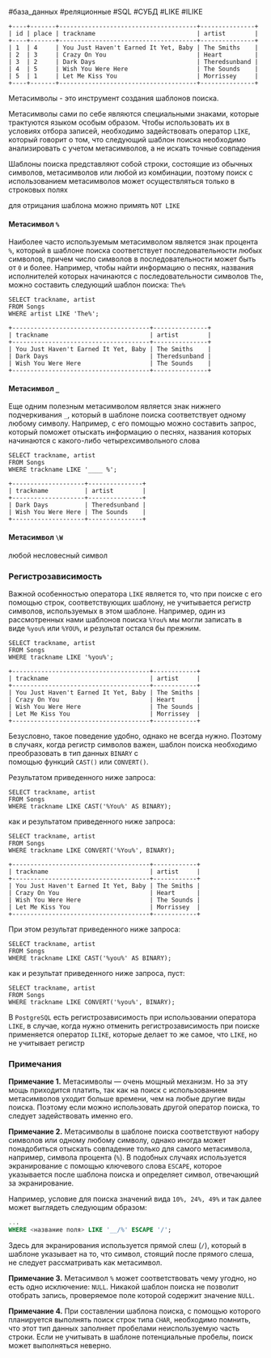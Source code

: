 #база_данных #реляционные #SQL #СУБД #LIKE #ILIKE


``` Таблица для примеров
+----+-------+--------------------------------------+---------------+
| id | place | trackname                            | artist        |
+----+-------+--------------------------------------+---------------+
| 1  | 4     | You Just Haven't Earned It Yet, Baby | The Smiths    |
| 2  | 3     | Crazy On You                         | Heart         |
| 3  | 2     | Dark Days                            | Theredsunband |
| 4  | 5     | Wish You Were Here                   | The Sounds    |
| 5  | 1     | Let Me Kiss You                      | Morrissey     |
+----+-------+--------------------------------------+---------------+
```
Метасимволы - это инструмент создания шаблонов поиска. 

Метасимволы сами по себе являются специальными знаками, которые трактуются языком особым образом. Чтобы использовать их в условиях отбора записей, необходимо задействовать оператор `LIKE`, который говорит о том, что следующий шаблон поиска необходимо анализировать с учетом метасимволов, а не искать точные совпадения

Шаблоны поиска представляют собой строки, состоящие из обычных символов, метасимволов или любой из комбинации, поэтому поиск с использованием метасимволов может осуществляться только в строковых полях

для отрицания шаблона можно примять `NOT LIKE`
#### Метасимвол `%`
Наиболее часто используемым метасимволом является знак процента `%`, который в шаблоне поиска соответствует последовательности любых символов, причем число символов в последовательности может быть от `0` и более. Например, чтобы найти информацию о песнях, названия исполнителей которых начинаются с последовательности символов `The`, можно составить следующий шаблон поиска: `The%`
```MySQL
SELECT trackname, artist
FROM Songs
WHERE artist LIKE 'The%';
```
```
+--------------------------------------+---------------+
| trackname                            | artist        |
+--------------------------------------+---------------+
| You Just Haven't Earned It Yet, Baby | The Smiths    |
| Dark Days                            | Theredsunband |
| Wish You Were Here                   | The Sounds    |
+--------------------------------------+---------------+
```
#### Метасимвол `_`
Еще одним полезным метасимволом является знак нижнего подчеркивания `_`, который в шаблоне поиска соответствует одному любому символу. Например, с его помощью можно составить запрос, который поможет отыскать информацию о песнях, названия которых начинаются с какого-либо четырехсимвольного слова
```MySQL
SELECT trackname, artist
FROM Songs
WHERE trackname LIKE '____ %';
```
```
+--------------------+---------------+
| trackname          | artist        |
+--------------------+---------------+
| Dark Days          | Theredsunband |
| Wish You Were Here | The Sounds    |
+--------------------+---------------+
```
#### Метасимвол `\W`
любой несловесный символ
### Регистрозависимость
Важной особенностью оператора `LIKE` является то, что при поиске с его помощью строк, соответствующих шаблону, не учитывается регистр символов, используемых в этом шаблоне. Например, один из рассмотренных нами шаблонов поиска `%You%` мы могли записать в виде `%you%` или `%YOU%`, и результат остался бы прежним.
```MySQL
SELECT trackname, artist
FROM Songs
WHERE trackname LIKE '%you%';
```
```
+--------------------------------------+------------+
| trackname                            | artist     |
+--------------------------------------+------------+
| You Just Haven't Earned It Yet, Baby | The Smiths |
| Crazy On You                         | Heart      |
| Wish You Were Here                   | The Sounds |
| Let Me Kiss You                      | Morrissey  |
+--------------------------------------+------------+
```

Безусловно, такое поведение удобно, однако не всегда нужно. Поэтому в случаях, когда регистр символов важен, шаблон поиска необходимо преобразовать в тип данных `BINARY` с помощью функций `CAST()` или `CONVERT()`.

Результатом приведенного ниже запроса:
```MySQL
SELECT trackname, artist
FROM Songs
WHERE trackname LIKE CAST('%You%' AS BINARY);
```
как и результатом приведенного ниже запроса:
```MySQL
SELECT trackname, artist
FROM Songs
WHERE trackname LIKE CONVERT('%You%', BINARY);
```
```
+--------------------------------------+------------+
| trackname                            | artist     |
+--------------------------------------+------------+
| You Just Haven't Earned It Yet, Baby | The Smiths |
| Crazy On You                         | Heart      |
| Wish You Were Here                   | The Sounds |
| Let Me Kiss You                      | Morrissey  |
+--------------------------------------+------------+
```

При этом результат приведенного ниже запроса:
```MySQL
SELECT trackname, artist
FROM Songs
WHERE trackname LIKE CAST('%you%' AS BINARY);
```
как и результат приведенного ниже запроса, пуст:
```MySQL
SELECT trackname, artist
FROM Songs
WHERE trackname LIKE CONVERT('%you%', BINARY);
```

В `PostgreSQL` есть регистрозависимость при использовании оператора `LIKE`, в случае, когда нужно отменить регистрозависимость при поиске применяется оператор `ILIKE`, которые делает то же самое, что `LIKE`, но не учитывает регистр
### Примечания

**Примечание 1.** Метасимволы — очень мощный механизм. Но за эту мощь приходится платить, так как на поиск с использованием метасимволов уходит больше времени, чем на любые другие виды поиска. Поэтому если можно использовать другой оператор поиска, то следует задействовать именно его.

**Примечание 2.** Метасимволы в шаблоне поиска соответствуют набору символов или одному любому символу, однако иногда может понадобиться отыскать совпадение только для самого метасимвола, например, символа процента (`%`). В подобных случаях используется экранирование с помощью ключевого слова `ESCAPE`, которое указывается после шаблона поиска и определяет символ, отвечающий за экранирование.

Например, условие для поиска значений вида `10%, 24%, 49%` и так далее может выглядеть следующим образом:

```sql
...
WHERE <название поля> LIKE '__/%' ESCAPE '/';
```

Здесь для экранирования используется прямой слеш (`/`), который в шаблоне указывает на то, что символ, стоящий после прямого слеша, не следует рассматривать как метасимвол. 

**Примечание 3.** Метасимвол `%` может соответствовать чему угодно, но есть одно исключение: `NULL`. Никакой шаблон поиска не позволит отобрать запись, проверяемое поле которой содержит значение `NULL`.

**Примечание 4.** При составлении шаблона поиска, с помощью которого планируется выполнять поиск строк типа `CHAR`, необходимо помнить, что этот тип данных заполняет пробелами неиспользуемую часть строки. Если не учитывать в шаблоне потенциальные пробелы, поиск может выполняться неверно.